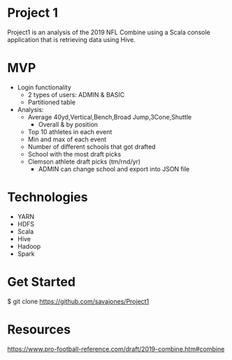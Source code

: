 # Project 1
Project1 is an analysis of the 2019 NFL Combine using a Scala console application that is retrieving data using Hive.
# MVP
- Login functionality
  - 2 types of users: ADMIN & BASIC
  - Partitioned table
- Analysis:
  - Average 40yd,Vertical,Bench,Broad Jump,3Cone,Shuttle
    - Overall & by position
  - Top 10 athletes in each event
  - Min and max of each event
  - Number of different schools that got drafted
  - School with the most draft picks
  - Clemson athlete draft picks (tm/rnd/yr)
    - ADMIN can change school and export into JSON file
# Technologies
- YARN
- HDFS
- Scala
- Hive
- Hadoop
- Spark
# Get Started
$ git clone https://github.com/savajones/Project1
# Resources
https://www.pro-football-reference.com/draft/2019-combine.htm#combine

